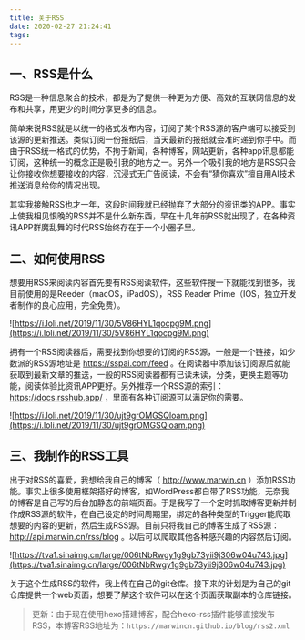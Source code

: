 ```yaml
---
title: 关于RSS
date: 2020-02-27 21:24:41
tags:
---
```




## 一、RSS是什么

RSS是一种信息聚合的技术，都是为了提供一种更为方便、高效的互联网信息的发布和共享，用更少的时间分享更多的信息。

简单来说RSS就是以统一的格式发布内容，订阅了某个RSS源的客户端可以接受到该源的更新推送。类似订阅一份报纸后，当天最新的报纸就会准时递到你手中。而由于RSS统一格式的优势，不拘于新闻，各种博客，网站更新，各种app讯息都能订阅，这种统一的概念正是吸引我的地方之一。另外一个吸引我的地方是RSS只会让你接收你想要接收的内容，沉浸式无广告阅读，不会有“猜你喜欢”擅自用AI技术推送消息给你的情况出现。

<!-- more --> 

其实我接触RSS也才一年，这段时间我就已经抛弃了大部分的资讯类的APP。事实上使我相见恨晚的RSS并不是什么新东西，早在十几年前RSS就出现了，在各种资讯APP群魔乱舞的时代RSS始终存在于一个小圈子里。

## 二、如何使用RSS

想要用RSS来阅读内容首先要有RSS阅读软件，这些软件搜一下就能找到很多，我目前使用的是Reeder（macOS，iPadOS），RSS Reader Prime（IOS，独立开发者制作的良心应用，完全免费）。

![https://i.loli.net/2019/11/30/5V86HYL1qocpg9M.png](https://i.loli.net/2019/11/30/5V86HYL1qocpg9M.png)



拥有一个RSS阅读器后，需要找到你想要的订阅的RSS源，一般是一个链接，如少数派的RSS源地址是 https://sspai.com/feed 。在阅读器中添加该订阅源后就能获取到最新文章的推送，一般的RSS阅读器都有已读未读，分类，更换主题等功能，阅读体验比资讯APP更好。另外推荐一个RSS源的索引： https://docs.rsshub.app/ ，里面有各种订阅源可以满足你的需要。

![https://i.loli.net/2019/11/30/ujt9grOMGSQloam.png](https://i.loli.net/2019/11/30/ujt9grOMGSQloam.png)



## 三、我制作的RSS工具

出于对RSS的喜爱，我想给我自己的博客（ http://www.marwin.cn ）添加RSS功能。事实上很多使用框架搭好的博客，如WordPress都自带了RSS功能，无奈我的博客是自己写的后台加静态的前端页面。于是我写了一个定时抓取博客更新并制作成RSS源的软件，在自己设定的时间周期里，绑定的各种类型的Trigger能爬取想要的内容的更新，然后生成RSS源。目前只将我自己的博客生成了RSS源： http://api.marwin.cn/rss/blog 。以后可以爬取其他各种感兴趣的内容然后订阅。

![https://tva1.sinaimg.cn/large/006tNbRwgy1g9gb73yii9j306w04u743.jpg](https://tva1.sinaimg.cn/large/006tNbRwgy1g9gb73yii9j306w04u743.jpg)

关于这个生成RSS的软件，我上传在自己的git仓库。接下来的计划是为自己的git仓库提供一个web页面，想要了解这个软件可以在这个页面获取副本的仓库链接。



> 更新：由于现在使用hexo搭建博客，配合hexo-rss插件能够直接发布RSS，本博客RSS地址为：`https://marwincn.github.io/blog/rss2.xml`

